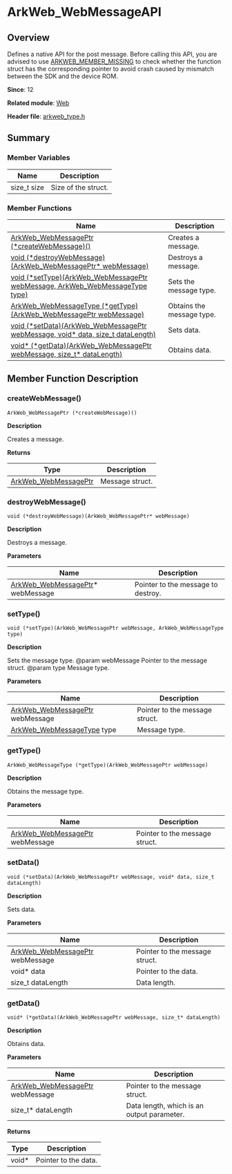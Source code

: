 # ArkWeb_WebMessageAPI
<!--Kit: ArkWeb-->
<!--Subsystem: Web-->
<!--Owner: @aohui-->
<!--Designer: @yaomingliu-->
<!--Tester: @ghiker-->
<!--Adviser: @HelloShuo-->


## Overview

Defines a native API for the post message. Before calling this API, you are advised to use [ARKWEB_MEMBER_MISSING](capi-arkweb-type-h.md#macros) to check whether the function struct has the corresponding pointer to avoid crash caused by mismatch between the SDK and the device ROM.

**Since**: 12

**Related module**: [Web](capi-web.md)

**Header file**: [arkweb_type.h](capi-arkweb-type-h.md)

## Summary

### Member Variables

| Name| Description|
| -- | -- |
| size_t size | Size of the struct.|


### Member Functions

| Name                                                                                          | Description                                                                    |
|----------------------------------------------------------------------------------------------|------------------------------------------------------------------------|
| [ArkWeb_WebMessagePtr (\*createWebMessage)()](#createwebmessage)                             | Creates a message.                                                   |
| [void (\*destroyWebMessage)(ArkWeb_WebMessagePtr* webMessage)](#destroywebmessage)           | Destroys a message.                                       |
| [void (\*setType)(ArkWeb_WebMessagePtr webMessage, ArkWeb_WebMessageType type)](#settype)    | Sets the message type.                    |
| [ArkWeb_WebMessageType (\*getType)(ArkWeb_WebMessagePtr webMessage)](#gettype)               | Obtains the message type.                        |
| [void (\*setData)(ArkWeb_WebMessagePtr webMessage, void* data, size_t dataLength)](#setdata) | Sets data.|
| [void* (\*getData)(ArkWeb_WebMessagePtr webMessage, size_t* dataLength)](#getdata)           | Obtains data.                        |

## Member Function Description

### createWebMessage()

```
ArkWeb_WebMessagePtr (*createWebMessage)()
```

**Description**

Creates a message.

**Returns**

| Type                      | Description|
|--------------------------|----|
| [ArkWeb_WebMessagePtr](capi-web-arkweb-webmessage8h.md) | Message struct.  |

### destroyWebMessage()

```
void (*destroyWebMessage)(ArkWeb_WebMessagePtr* webMessage)
```

**Description**

Destroys a message.

**Parameters**

| Name                                                                      | Description|
|---------------------------------------------------------------------------|----|
| [ArkWeb_WebMessagePtr](capi-web-arkweb-webmessage8h.md)* webMessage            | Pointer to the message to destroy.  |

### setType()

```
void (*setType)(ArkWeb_WebMessagePtr webMessage, ArkWeb_WebMessageType type)
```

**Description**

Sets the message type. @param webMessage Pointer to the message struct. @param type Message type.

**Parameters**

| Name                                                                      | Description|
|---------------------------------------------------------------------------|----|
| [ArkWeb_WebMessagePtr](capi-web-arkweb-webmessage8h.md) webMessage            | Pointer to the message struct.  |
| [ArkWeb_WebMessageType](capi-arkweb-type-h.md#arkweb_webmessagetype) type | Message type.  |

### getType()

```
ArkWeb_WebMessageType (*getType)(ArkWeb_WebMessagePtr webMessage)
```

**Description**

Obtains the message type.

**Parameters**

| Name                                | Description|
|-------------------------------------|----|
| [ArkWeb_WebMessagePtr](capi-web-arkweb-webmessage8h.md) webMessage | Pointer to the message struct.  |

### setData()

```
void (*setData)(ArkWeb_WebMessagePtr webMessage, void* data, size_t dataLength)
```

**Description**

Sets data.

**Parameters**

| Name                                                           | Description      |
|----------------------------------------------------------------|----------|
| [ArkWeb_WebMessagePtr](capi-web-arkweb-webmessage8h.md) webMessage | Pointer to the message struct.|
|  void* data                                                              | Pointer to the data.        |
|  size_t dataLength                                                              | Data length.        |


### getData()

```
void* (*getData)(ArkWeb_WebMessagePtr webMessage, size_t* dataLength)
```

**Description**

Obtains data.

**Parameters**

| Name                 | Description      |
|----------------------|----------|
| [ArkWeb_WebMessagePtr](capi-web-arkweb-webmessage8h.md) webMessage | Pointer to the message struct.|
| size_t* dataLength   | Data length, which is an output parameter.        |

**Returns**

| Type| Description   |
|----|-------|
| void*   | Pointer to the data.|
